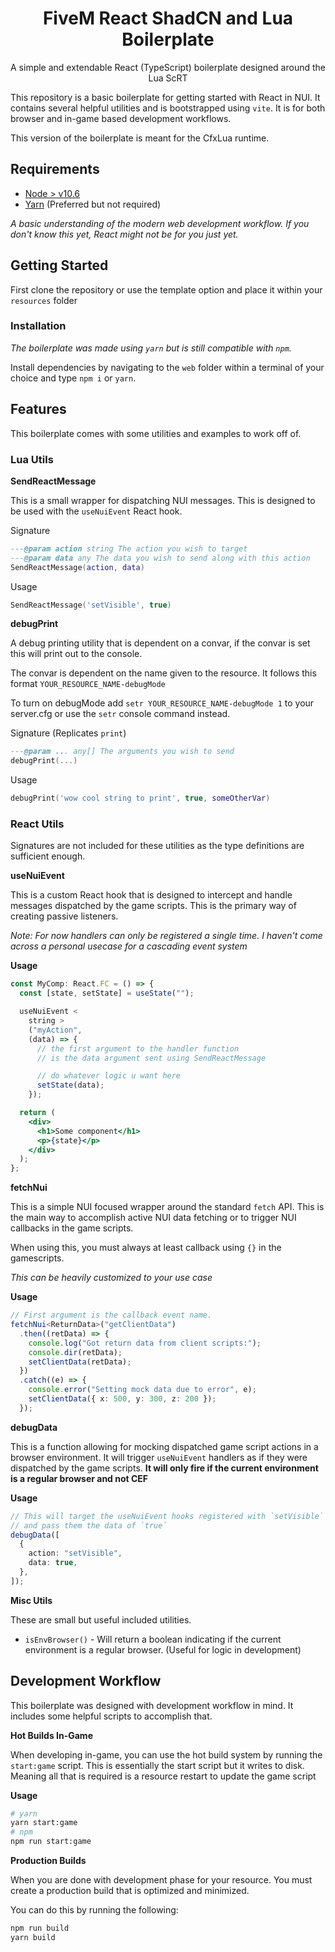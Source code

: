 <h1 align="center">FiveM React ShadCN and Lua Boilerplate</h1>

<div align="center">
A simple and extendable React (TypeScript) boilerplate designed around the Lua ScRT
</div>

This repository is a basic boilerplate for getting started
with React in NUI. It contains several helpful utilities and
is bootstrapped using `vite`. It is for both browser
and in-game based development workflows.

This version of the boilerplate is meant for the CfxLua runtime.

## Requirements

- [Node > v10.6](https://nodejs.org/en/)
- [Yarn](https://yarnpkg.com/getting-started/install) (Preferred but not required)

_A basic understanding of the modern web development workflow. If you don't
know this yet, React might not be for you just yet._

## Getting Started

First clone the repository or use the template option and place
it within your `resources` folder

### Installation

_The boilerplate was made using `yarn` but is still compatible with
`npm`._

Install dependencies by navigating to the `web` folder within
a terminal of your choice and type `npm i` or `yarn`.

## Features

This boilerplate comes with some utilities and examples to work off of.

### Lua Utils

**SendReactMessage**

This is a small wrapper for dispatching NUI messages. This is designed
to be used with the `useNuiEvent` React hook.

Signature

```lua
---@param action string The action you wish to target
---@param data any The data you wish to send along with this action
SendReactMessage(action, data)
```

Usage

```lua
SendReactMessage('setVisible', true)
```

**debugPrint**

A debug printing utility that is dependent on a convar,
if the convar is set this will print out to the console.

The convar is dependent on the name given to the resource.
It follows this format `YOUR_RESOURCE_NAME-debugMode`

To turn on debugMode add `setr YOUR_RESOURCE_NAME-debugMode 1` to
your server.cfg or use the `setr` console command instead.

Signature (Replicates `print`)

```lua
---@param ... any[] The arguments you wish to send
debugPrint(...)
```

Usage

```lua
debugPrint('wow cool string to print', true, someOtherVar)
```

### React Utils

Signatures are not included for these utilities as the type definitions
are sufficient enough.

**useNuiEvent**

This is a custom React hook that is designed to intercept and handle
messages dispatched by the game scripts. This is the primary
way of creating passive listeners.

_Note: For now handlers can only be registered a single time. I haven't
come across a personal usecase for a cascading event system_

**Usage**

```jsx
const MyComp: React.FC = () => {
  const [state, setState] = useState("");

  useNuiEvent <
    string >
    ("myAction",
    (data) => {
      // the first argument to the handler function
      // is the data argument sent using SendReactMessage

      // do whatever logic u want here
      setState(data);
    });

  return (
    <div>
      <h1>Some component</h1>
      <p>{state}</p>
    </div>
  );
};
```

**fetchNui**

This is a simple NUI focused wrapper around the standard `fetch` API.
This is the main way to accomplish active NUI data fetching
or to trigger NUI callbacks in the game scripts.

When using this, you must always at least callback using `{}`
in the gamescripts.

_This can be heavily customized to your use case_

**Usage**

```ts
// First argument is the callback event name.
fetchNui<ReturnData>("getClientData")
  .then((retData) => {
    console.log("Got return data from client scripts:");
    console.dir(retData);
    setClientData(retData);
  })
  .catch((e) => {
    console.error("Setting mock data due to error", e);
    setClientData({ x: 500, y: 300, z: 200 });
  });
```

**debugData**

This is a function allowing for mocking dispatched game script
actions in a browser environment. It will trigger `useNuiEvent` handlers
as if they were dispatched by the game scripts. **It will only fire if the current
environment is a regular browser and not CEF**

**Usage**

```ts
// This will target the useNuiEvent hooks registered with `setVisible`
// and pass them the data of `true`
debugData([
  {
    action: "setVisible",
    data: true,
  },
]);
```

**Misc Utils**

These are small but useful included utilities.

- `isEnvBrowser()` - Will return a boolean indicating if the current
  environment is a regular browser. (Useful for logic in development)

## Development Workflow

This boilerplate was designed with development workflow in mind.
It includes some helpful scripts to accomplish that.

**Hot Builds In-Game**

When developing in-game, you can use the hot build system by
running the `start:game` script. This is essentially the start
script but it writes to disk. Meaning all that is required is a
resource restart to update the game script

**Usage**

```sh
# yarn
yarn start:game
# npm
npm run start:game
```

**Production Builds**

When you are done with development phase for your resource. You
must create a production build that is optimized and minimized.

You can do this by running the following:

```sh
npm run build
yarn build
```
